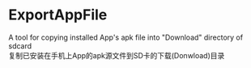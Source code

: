 # ExportAppFile
A tool for copying installed App's apk file into "Download" directory of sdcard  
复制已安装在手机上App的apk源文件到SD卡的下载(Donwload)目录
